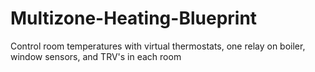 # Multizone-Heating-Blueprint
Control room temperatures with virtual thermostats, one relay on boiler, window sensors, and TRV's in each room
